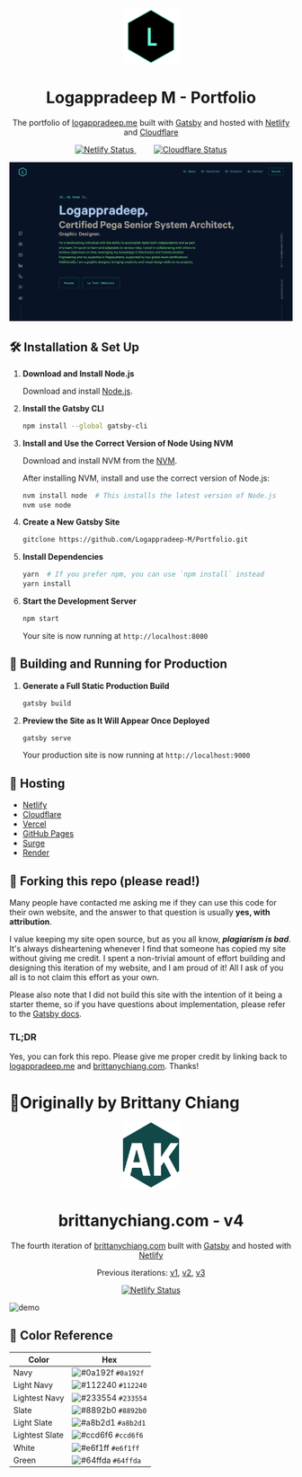 <div align="center">
  <img alt="Logo" src="https://raw.githubusercontent.com/logappradeep-m/Portfolio/main/src/images/logo.png" width="100" />
</div>
<h1 align="center">
  Logappradeep M - Portfolio
</h1>
<p align="center">
  The portfolio of <a href="https://logappradeep.me" target="_blank">logappradeep.me</a> built with <a href="https://www.gatsbyjs.org/" target="_blank">Gatsby</a> and hosted with <a href="https://www.netlify.com/" target="_blank">Netlify</a> and <a href="https://www.cloudflare.com/" target="_blank">Cloudflare</a>
</p>

<p align="center">
  <a href="https://app.netlify.com/sites/logaportfilio/deploys" target="_blank">
    <img src="https://api.netlify.com/api/v1/badges/52b94519-d2ec-4bff-92df-fdf691d5917a/deploy-status" alt="Netlify Status"/>
    </a>
     &nbsp;&nbsp;&nbsp;&nbsp;&nbsp;&nbsp;&nbsp;
    <a  href="https://dash.cloudflare.com/71cbd8525e7295aa38ce8430cc9741e1/pages/view/portfolio" target="_blank">
    <img src="https://img.shields.io/badge/Cloudflare-Online-brightgreen" alt="Cloudflare Status" />
  </a>
</p>

![demo](https://raw.githubusercontent.com/logappradeep-m/Portfolio/main/src/images/demo.png)

## 🛠 Installation & Set Up

1. **Download and Install Node.js**

   Download and install [Node.js](https://nodejs.org/en).

2. **Install the Gatsby CLI**

   ```sh
   npm install --global gatsby-cli
   ```

3. **Install and Use the Correct Version of Node Using NVM**

   Download and install NVM from the [NVM](https://github.com/coreybutler/nvm-windows/releases).

   After installing NVM, install and use the correct version of Node.js:

   ```sh
   nvm install node  # This installs the latest version of Node.js
   nvm use node
   ```

4. **Create a New Gatsby Site**

   ```sh
   gitclone https://github.com/Logappradeep-M/Portfolio.git
   ```

5. **Install Dependencies**

   ```sh
   yarn  # If you prefer npm, you can use `npm install` instead
   yarn install
   ```

6. **Start the Development Server**

   ```sh
   npm start
   ```

   Your site is now running at `http://localhost:8000`

## 🚀 Building and Running for Production

1. **Generate a Full Static Production Build**

   ```sh
   gatsby build
   ```

2. **Preview the Site as It Will Appear Once Deployed**

   ```sh
   gatsby serve
   ```

   Your production site is now running at `http://localhost:9000`

## 🚀 Hosting

- <a href="https://www.netlify.com/" target="_blank">Netlify</a>
- <a href="https://www.cloudflare.com/" target="_blank">Cloudflare</a>
- <a href="https://vercel.com/" target="_blank">Vercel</a>
- <a href="https://www.github.com/" target="_blank">GitHub Pages</a>
- <a href="https://surge.sh/" target="_blank">Surge</a>
- <a href="https://render.com/" target="_blank">Render</a>

## 🚨 Forking this repo (please read!)

Many people have contacted me asking me if they can use this code for their own website, and the answer to that question is usually **yes, with attribution**.

I value keeping my site open source, but as you all know, _**plagiarism is bad**_. It's always disheartening whenever I find that someone has copied my site without giving me credit. I spent a non-trivial amount of effort building and designing this iteration of my website, and I am proud of it! All I ask of you all is to not claim this effort as your own.

Please also note that I did not build this site with the intention of it being a starter theme, so if you have questions about implementation, please refer to the [Gatsby docs](https://www.gatsbyjs.org/docs/).

### TL;DR

Yes, you can fork this repo. Please give me proper credit by linking back to [logappradeep.me](https://logappradeep.me) and [brittanychiang.com](https://brittanychiang.com). Thanks!

# 🚨Originally by Brittany Chiang

<div align="center">
  <img alt="Logo" src="https://raw.githubusercontent.com/bchiang7/v4/main/src/images/logo.png" width="100" />
</div>
<h1 align="center">
  brittanychiang.com - v4
</h1>
<p align="center">
  The fourth iteration of <a href="https://brittanychiang.com" target="_blank">brittanychiang.com</a> built with <a href="https://www.gatsbyjs.org/" target="_blank">Gatsby</a> and hosted with <a href="https://www.netlify.com/" target="_blank">Netlify</a>
</p>
<p align="center">
  Previous iterations:
  <a href="https://github.com/bchiang7/v1" target="_blank">v1</a>,
  <a href="https://github.com/bchiang7/v2" target="_blank">v2</a>,
  <a href="https://github.com/bchiang7/bchiang7.github.io" target="_blank">v3</a>
</p>
<p align="center">
  <a href="https://app.netlify.com/sites/brittanychiang/deploys" target="_blank">
    <img src="https://api.netlify.com/api/v1/badges/1963b488-7b78-48c9-9e2d-6fb5e47ab3af/deploy-status" alt="Netlify Status" />
  </a>
</p>

![demo](https://raw.githubusercontent.com/bchiang7/v4/main/src/images/demo.png)

## 🎨 Color Reference

| Color          | Hex                                                                |
| -------------- | ------------------------------------------------------------------ |
| Navy           | ![#0a192f](https://via.placeholder.com/10/0a192f?text=+) `#0a192f` |
| Light Navy     | ![#112240](https://via.placeholder.com/10/0a192f?text=+) `#112240` |
| Lightest Navy  | ![#233554](https://via.placeholder.com/10/303C55?text=+) `#233554` |
| Slate          | ![#8892b0](https://via.placeholder.com/10/8892b0?text=+) `#8892b0` |
| Light Slate    | ![#a8b2d1](https://via.placeholder.com/10/a8b2d1?text=+) `#a8b2d1` |
| Lightest Slate | ![#ccd6f6](https://via.placeholder.com/10/ccd6f6?text=+) `#ccd6f6` |
| White          | ![#e6f1ff](https://via.placeholder.com/10/e6f1ff?text=+) `#e6f1ff` |
| Green          | ![#64ffda](https://via.placeholder.com/10/64ffda?text=+) `#64ffda` |
